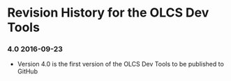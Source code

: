 # Revision History for the OLCS Dev Tools ### 4.0 2016-09-23 - Version 4.0 is the first version of the OLCS Dev Tools to be published to GitHub